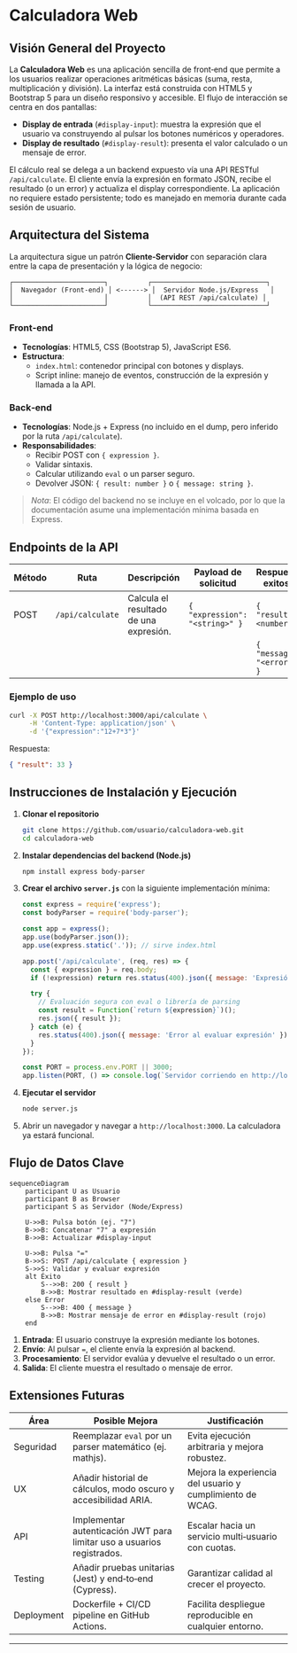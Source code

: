 # Calculadora Web

## Visión General del Proyecto
La **Calculadora Web** es una aplicación sencilla de front‑end que permite a los usuarios realizar operaciones aritméticas básicas (suma, resta, multiplicación y división). La interfaz está construida con HTML5 y Bootstrap 5 para un diseño responsivo y accesible. El flujo de interacción se centra en dos pantallas:  
- **Display de entrada** (`#display-input`): muestra la expresión que el usuario va construyendo al pulsar los botones numéricos y operadores.  
- **Display de resultado** (`#display-result`): presenta el valor calculado o un mensaje de error.

El cálculo real se delega a un backend expuesto vía una API RESTful `/api/calculate`. El cliente envía la expresión en formato JSON, recibe el resultado (o un error) y actualiza el display correspondiente. La aplicación no requiere estado persistente; todo es manejado en memoria durante cada sesión de usuario.

## Arquitectura del Sistema
La arquitectura sigue un patrón **Cliente‑Servidor** con separación clara entre la capa de presentación y la lógica de negocio:

```
┌───────────────────────┐          ┌─────────────────────────────┐
│  Navegador (Front‑end) │ <------> │  Servidor Node.js/Express   │
│                       │          │  (API REST /api/calculate) │
└───────────────────────┘          └─────────────────────────────┘
```

### Front‑end
- **Tecnologías**: HTML5, CSS (Bootstrap 5), JavaScript ES6.
- **Estructura**:
  - `index.html`: contenedor principal con botones y displays.
  - Script inline: manejo de eventos, construcción de la expresión y llamada a la API.

### Back‑end
- **Tecnologías**: Node.js + Express (no incluido en el dump, pero inferido por la ruta `/api/calculate`).
- **Responsabilidades**:
  - Recibir POST con `{ expression }`.
  - Validar sintaxis.
  - Calcular utilizando `eval` o un parser seguro.
  - Devolver JSON: `{ result: number }` o `{ message: string }`.

> *Nota*: El código del backend no se incluye en el volcado, por lo que la documentación asume una implementación mínima basada en Express.

## Endpoints de la API
| Método | Ruta           | Descripción                               | Payload de solicitud               | Respuesta exitosa                     | Código de error |
|--------|----------------|-------------------------------------------|------------------------------------|---------------------------------------|-----------------|
| POST   | `/api/calculate` | Calcula el resultado de una expresión.    | `{ "expression": "<string>" }`     | `{ "result": <number> }`              | 400 (Bad Request) |
|        |                |                                           |                                    | `{ "message": "<error>" }`            |                 |

### Ejemplo de uso
```bash
curl -X POST http://localhost:3000/api/calculate \
     -H 'Content-Type: application/json' \
     -d '{"expression":"12+7*3"}'
```

Respuesta:
```json
{ "result": 33 }
```

## Instrucciones de Instalación y Ejecución

1. **Clonar el repositorio**  
   ```bash
   git clone https://github.com/usuario/calculadora-web.git
   cd calculadora-web
   ```

2. **Instalar dependencias del backend (Node.js)**  
   ```bash
   npm install express body-parser
   ```

3. **Crear el archivo `server.js`** con la siguiente implementación mínima:  
   ```js
   const express = require('express');
   const bodyParser = require('body-parser');

   const app = express();
   app.use(bodyParser.json());
   app.use(express.static('.')); // sirve index.html

   app.post('/api/calculate', (req, res) => {
     const { expression } = req.body;
     if (!expression) return res.status(400).json({ message: 'Expresión requerida' });

     try {
       // Evaluación segura con eval o librería de parsing
       const result = Function(`return ${expression}`)();
       res.json({ result });
     } catch (e) {
       res.status(400).json({ message: 'Error al evaluar expresión' });
     }
   });

   const PORT = process.env.PORT || 3000;
   app.listen(PORT, () => console.log(`Servidor corriendo en http://localhost:${PORT}`));
   ```

4. **Ejecutar el servidor**  
   ```bash
   node server.js
   ```

5. Abrir un navegador y navegar a `http://localhost:3000`. La calculadora ya estará funcional.

## Flujo de Datos Clave

```mermaid
sequenceDiagram
    participant U as Usuario
    participant B as Browser
    participant S as Servidor (Node/Express)

    U->>B: Pulsa botón (ej. "7")
    B->>B: Concatenar "7" a expresión
    B->>B: Actualizar #display-input

    U->>B: Pulsa "="
    B->>S: POST /api/calculate { expression }
    S->>S: Validar y evaluar expresión
    alt Éxito
        S-->>B: 200 { result }
        B->>B: Mostrar resultado en #display-result (verde)
    else Error
        S-->>B: 400 { message }
        B->>B: Mostrar mensaje de error en #display-result (rojo)
    end
```

1. **Entrada**: El usuario construye la expresión mediante los botones.
2. **Envío**: Al pulsar `=`, el cliente envía la expresión al backend.
3. **Procesamiento**: El servidor evalúa y devuelve el resultado o un error.
4. **Salida**: El cliente muestra el resultado o mensaje de error.

## Extensiones Futuras
| Área | Posible Mejora | Justificación |
|------|----------------|---------------|
| Seguridad | Reemplazar `eval` por un parser matemático (ej. mathjs). | Evita ejecución arbitraria y mejora robustez. |
| UX | Añadir historial de cálculos, modo oscuro y accesibilidad ARIA. | Mejora la experiencia del usuario y cumplimiento de WCAG. |
| API | Implementar autenticación JWT para limitar uso a usuarios registrados. | Escalar hacia un servicio multi‑usuario con cuotas. |
| Testing | Añadir pruebas unitarias (Jest) y end‑to‑end (Cypress). | Garantizar calidad al crecer el proyecto. |
| Deployment | Dockerfile + CI/CD pipeline en GitHub Actions. | Facilita despliegue reproducible en cualquier entorno. |

---